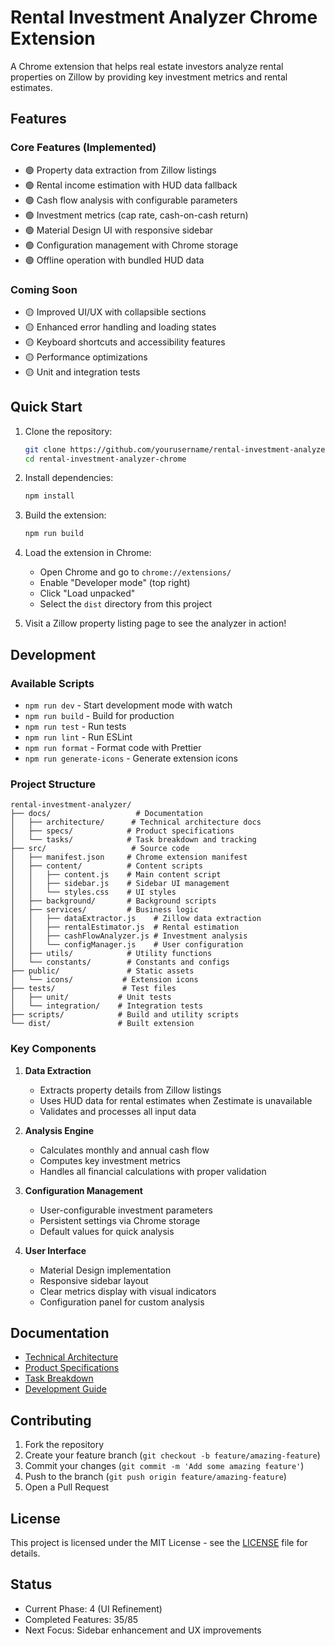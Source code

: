 # Rental Investment Analyzer Chrome Extension

A Chrome extension that helps real estate investors analyze rental properties on Zillow by providing key investment metrics and rental estimates.

## Features

### Core Features (Implemented)
- 🟢 Property data extraction from Zillow listings
- 🟢 Rental income estimation with HUD data fallback
- 🟢 Cash flow analysis with configurable parameters
- 🟢 Investment metrics (cap rate, cash-on-cash return)
- 🟢 Material Design UI with responsive sidebar
- 🟢 Configuration management with Chrome storage
- 🟢 Offline operation with bundled HUD data

### Coming Soon
- 🟡 Improved UI/UX with collapsible sections
- 🟡 Enhanced error handling and loading states
- 🟡 Keyboard shortcuts and accessibility features
- 🟡 Performance optimizations
- 🟡 Unit and integration tests

## Quick Start

1. Clone the repository:
   ```bash
   git clone https://github.com/yourusername/rental-investment-analyzer-chrome.git
   cd rental-investment-analyzer-chrome
   ```

2. Install dependencies:
   ```bash
   npm install
   ```

3. Build the extension:
   ```bash
   npm run build
   ```

4. Load the extension in Chrome:
   - Open Chrome and go to `chrome://extensions/`
   - Enable "Developer mode" (top right)
   - Click "Load unpacked"
   - Select the `dist` directory from this project

5. Visit a Zillow property listing page to see the analyzer in action!

## Development

### Available Scripts
- `npm run dev` - Start development mode with watch
- `npm run build` - Build for production
- `npm run test` - Run tests
- `npm run lint` - Run ESLint
- `npm run format` - Format code with Prettier
- `npm run generate-icons` - Generate extension icons

### Project Structure
```
rental-investment-analyzer/
├── docs/                   # Documentation
│   ├── architecture/      # Technical architecture docs
│   ├── specs/            # Product specifications
│   └── tasks/            # Task breakdown and tracking
├── src/                   # Source code
│   ├── manifest.json     # Chrome extension manifest
│   ├── content/          # Content scripts
│   │   ├── content.js    # Main content script
│   │   ├── sidebar.js    # Sidebar UI management
│   │   └── styles.css    # UI styles
│   ├── background/       # Background scripts
│   ├── services/         # Business logic
│   │   ├── dataExtractor.js    # Zillow data extraction
│   │   ├── rentalEstimator.js  # Rental estimation
│   │   ├── cashFlowAnalyzer.js # Investment analysis
│   │   └── configManager.js    # User configuration
│   ├── utils/            # Utility functions
│   └── constants/        # Constants and configs
├── public/               # Static assets
│   └── icons/           # Extension icons
├── tests/               # Test files
│   ├── unit/           # Unit tests
│   └── integration/    # Integration tests
├── scripts/            # Build and utility scripts
└── dist/               # Built extension
```

### Key Components
1. **Data Extraction**
   - Extracts property details from Zillow listings
   - Uses HUD data for rental estimates when Zestimate is unavailable
   - Validates and processes all input data

2. **Analysis Engine**
   - Calculates monthly and annual cash flow
   - Computes key investment metrics
   - Handles all financial calculations with proper validation

3. **Configuration Management**
   - User-configurable investment parameters
   - Persistent settings via Chrome storage
   - Default values for quick analysis

4. **User Interface**
   - Material Design implementation
   - Responsive sidebar layout
   - Clear metrics display with visual indicators
   - Configuration panel for custom analysis

## Documentation
- [Technical Architecture](docs/architecture/tech-architecture.md)
- [Product Specifications](docs/specs/product-specs.md)
- [Task Breakdown](docs/tasks/task-breakdown.md)
- [Development Guide](docs/development.md)

## Contributing

1. Fork the repository
2. Create your feature branch (`git checkout -b feature/amazing-feature`)
3. Commit your changes (`git commit -m 'Add some amazing feature'`)
4. Push to the branch (`git push origin feature/amazing-feature`)
5. Open a Pull Request

## License

This project is licensed under the MIT License - see the [LICENSE](LICENSE) file for details.

## Status
- Current Phase: 4 (UI Refinement)
- Completed Features: 35/85
- Next Focus: Sidebar enhancement and UX improvements 
